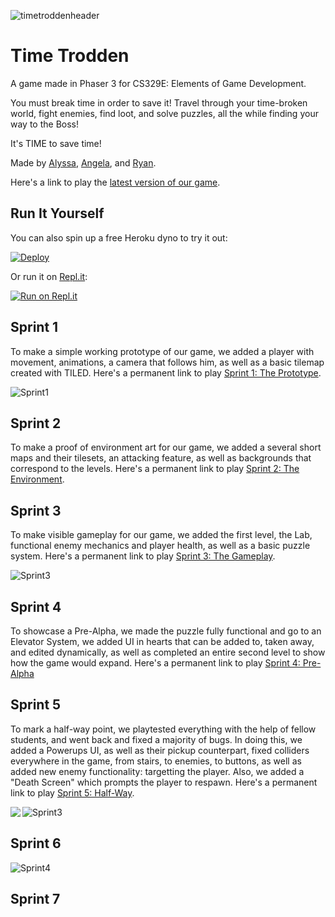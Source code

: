 ![timetroddenheader](https://user-images.githubusercontent.com/76540311/154869078-c8801989-498d-4911-b1b0-acfb6eee888b.png)

# Time Trodden

A game made in Phaser 3 for CS329E: Elements of Game Development.

You must break time in order to save it! Travel through your time-broken world, fight enemies, 
find loot, and solve puzzles, all the while finding your way to the Boss!

It's TIME to save time!

Made by [Alyssa](https://github.com/AlyssaBurtscher), [Angela](https://github.com/angelac817), and [Ryan](https://github.com/ryanhlewis).

Here's a link to play the [latest version of our game](https://ryanhlewis.itch.io/time-trodden).

## Run It Yourself

You can also spin up a free Heroku dyno to try it out:

[![Deploy](https://www.herokucdn.com/deploy/button.png)](https://heroku.com/deploy?template=https://github.com/ryanhlewis/Phaser-Time-Game)

Or run it on [Repl.it](https://repl.it/):

[![Run on Repl.it](https://repl.it/badge/github/socketio/chat-example)](https://repl.it/github/ryanhlewis/Phaser-Time-Game)

## Sprint 1

To make a simple working prototype of our game, we added a player with movement, animations, a camera that follows him,
as well as a basic tilemap created with TILED. Here's a permanent link to play [Sprint 1: The Prototype](//v6p9d9t4.ssl.hwcdn.net/html/5297206/index.html).

![Sprint1](https://user-images.githubusercontent.com/76540311/154869546-bfcb0927-08bd-4100-a911-1d8ed11dab7c.gif)


## Sprint 2

To make a proof of environment art for our game, we added a several short maps and their tilesets, an attacking feature,
as well as backgrounds that correspond to the levels. Here's a permanent link to play [Sprint 2: The Environment](//v6p9d9t4.ssl.hwcdn.net/html/5346616/index.html).

## Sprint 3

To make visible gameplay for our game, we added the first level, the Lab, functional enemy mechanics and player health, 
as well as a basic puzzle system. Here's a permanent link to play [Sprint 3: The Gameplay](//v6p9d9t4.ssl.hwcdn.net/html/5387180/index.html).

![Sprint3](https://user-images.githubusercontent.com/76540311/159112012-51f09d84-202e-4960-9216-bf1850931cf6.gif)

## Sprint 4

To showcase a Pre-Alpha, we made the puzzle fully functional and go to an Elevator System, we added UI in hearts that can be added to, taken away, and edited dynamically, as well as completed an entire second level to show how the game would expand. Here's a permanent link to play [Sprint 4: Pre-Alpha](//v6p9d9t4.ssl.hwcdn.net/html/5461929/index.html)

## Sprint 5

To mark a half-way point, we playtested everything with the help of fellow students, and went back and fixed a majority of bugs. In doing this, we added a Powerups UI, as well as their pickup counterpart, fixed colliders everywhere in the game, from stairs, to enemies, to buttons, as well as added new enemy functionality: targetting the player. Also, we added a "Death Screen" which prompts the player to respawn. Here's a permanent link to play [Sprint 5: Half-Way](//v6p9d9t4.ssl.hwcdn.net/html/5495801/index.html).

<img align="left" src="https://user-images.githubusercontent.com/76540311/163595141-4d22b7f8-30dd-4666-a4ae-98154b4c7ed2.gif" >

![Sprint3](https://user-images.githubusercontent.com/76540311/163595140-c2f8578c-1959-4bcf-8179-aeecf90dc7fa.gif)

## Sprint 6

![Sprint4](https://user-images.githubusercontent.com/76540311/163595138-f9f94f73-0a9f-46d1-8ee2-408d41b732c3.gif)

## Sprint 7

